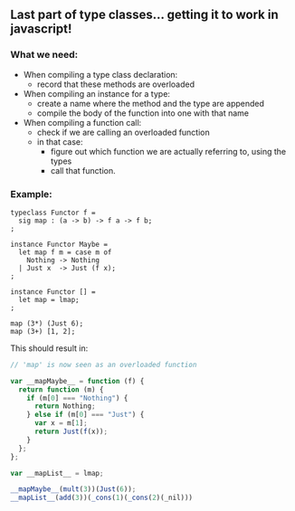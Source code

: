 ## Last part of type classes... getting it to work in javascript!

### What we need:

* When compiling a type class declaration:
  - record that these methods are overloaded
* When compiling an instance for a type:
  - create a name where the method and the type are appended
  - compile the body of the function into one with that name
* When compiling a function call:
  - check if we are calling an overloaded function
  - in that case:
    * figure out which function we are actually referring to, using the types
    * call that function.

### Example:

```
typeclass Functor f =
  sig map : (a -> b) -> f a -> f b;
;

instance Functor Maybe =
  let map f m = case m of
    Nothing -> Nothing
  | Just x  -> Just (f x);
;

instance Functor [] =
  let map = lmap;
;

map (3*) (Just 6);
map (3+) [1, 2];
```

This should result in:

```javascript
// 'map' is now seen as an overloaded function

var __mapMaybe__ = function (f) {
  return function (m) {
    if (m[0] === "Nothing") {
      return Nothing;
    } else if (m[0] === "Just") {
      var x = m[1];
      return Just(f(x));
    }
  };
};

var __mapList__ = lmap;

__mapMaybe__(mult(3))(Just(6));
__mapList__(add(3))(_cons(1)(_cons(2)(_nil)))
```
